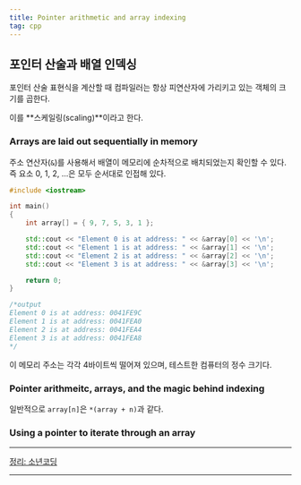 ```yaml
---
title: Pointer arithmetic and array indexing
tag: cpp
---
```




## 포인터 산술과 배열 인덱싱

포인터 산술 표현식을 계산할 때 컴파일러는 항상 피연산자에 가리키고 있는 객체의 크기를 곱한다. 

이를 **스케일링(scaling)**이라고 한다.



### Arrays are laid out sequentially in memory

주소 연산자(`&`)를 사용해서 배열이 메모리에 순차적으로 배치되었는지 확인할 수 있다. 즉 요소 0, 1, 2, ...은 모두 순서대로 인접해 있다.

```cpp
#include <iostream>

int main()
{
    int array[] = { 9, 7, 5, 3, 1 };

    std::cout << "Element 0 is at address: " << &array[0] << '\n';
    std::cout << "Element 1 is at address: " << &array[1] << '\n';
    std::cout << "Element 2 is at address: " << &array[2] << '\n';
    std::cout << "Element 3 is at address: " << &array[3] << '\n';

    return 0;
}

/*output
Element 0 is at address: 0041FE9C
Element 1 is at address: 0041FEA0
Element 2 is at address: 0041FEA4
Element 3 is at address: 0041FEA8
*/
```

이 메모리 주소는 각각 4바이트씩 떨어져 있으며, 테스트한 컴퓨터의 정수 크기다.



### Pointer arithmeitc, arrays, and the magic behind indexing

일반적으로 `array[n]`은 `*(array + n)`과 같다.



### Using a pointer to iterate through an array

---

 [정리: 소년코딩](https://boycoding.tistory.com/202?category=1009770)

---